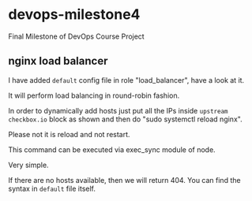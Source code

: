# devops-milestone4
Final Milestone of DevOps Course Project

## nginx load balancer

I have added ``` default ``` config file in role "load_balancer", have a look at it.

It will perform load balancing in round-robin fashion.

In order to dynamically add hosts just put all the IPs inside ``` upstream checkbox.io ``` block as shown and then do "sudo systemctl reload nginx".

Please not it is reload and not restart.

This command can be executed via exec_sync module of node.

Very simple.

If there are no hosts available, then we will return 404. You can find the syntax in ``` default ``` file itself.

